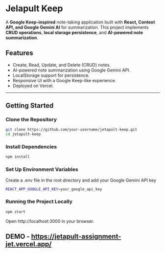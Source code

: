 
# Jelapult Keep 

A **Google Keep-inspired** note-taking application built with **React, Context API, and Google Gemini AI** for summarization. This project implements **CRUD operations**, **local storage persistence**, and **AI-powered note summarization**.

## Features
- Create, Read, Update, and Delete (CRUD) notes.
- AI-powered note summarization using Google Gemini API.
- LocalStorage support for persistence.
- Responsive UI with a Google Keep-like experience.
- Deployed on Vercel.

---

##  **Getting Started**

### **Clone the Repository**
```sh
git clone https://github.com/your-username/jetapult-keep.git
cd jetapult-keep
```
### **Install Dependencies**
```sh
npm install
```
### **Set Up Environment Variables** 
Create a .env file in the root directory and add your Google Gemini API key
```sh
REACT_APP_GOOGLE_API_KEY=your_google_api_key
```

### **Running the Project Locally** 
```sh
npm start
```
Open http://localhost:3000 in your browser.

## DEMO - https://jetapult-assignment-jet.vercel.app/
